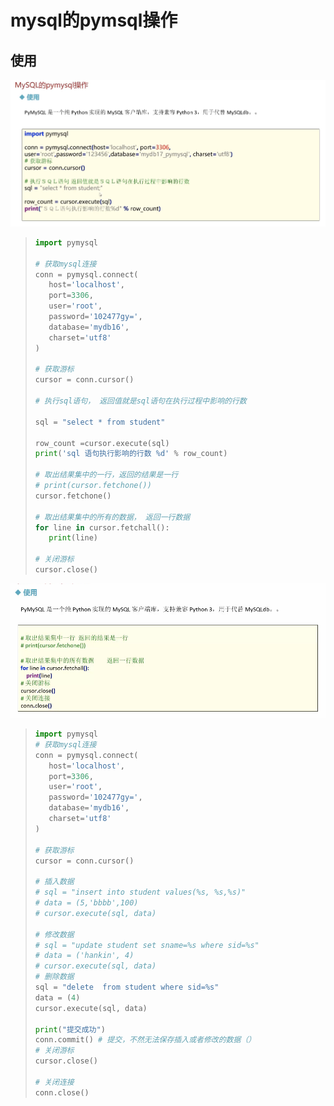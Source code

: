 # mysql的pymsql操作

## 使用

![](./imgs/0--pymsql.png)

>```python
>import pymysql
>
># 获取mysql连接
>conn = pymysql.connect(
>    host='localhost',
>    port=3306,
>    user='root',
>    password='102477gy=',
>    database='mydb16',
>    charset='utf8'
>)
>
># 获取游标
>cursor = conn.cursor()
>
># 执行sql语句， 返回值就是sql语句在执行过程中影响的行数
>
>sql = "select * from student"
>
>row_count =cursor.execute(sql)
>print('sql 语句执行影响的行数 %d' % row_count)
>
># 取出结果集中的一行，返回的结果是一行
># print(cursor.fetchone())
>cursor.fetchone()
>
># 取出结果集中的所有的数据， 返回一行数据
>for line in cursor.fetchall():
>    print(line)
>
># 关闭游标
>cursor.close()
>```
>
>

![](./imgs/0--pymsql-2.png)

>```python
>import pymysql
># 获取mysql连接
>conn = pymysql.connect(
>    host='localhost',
>    port=3306,
>    user='root',
>    password='102477gy=',
>    database='mydb16',
>    charset='utf8'
>)
>
># 获取游标
>cursor = conn.cursor()
>
># 插入数据
># sql = "insert into student values(%s, %s,%s)"
># data = (5,'bbbb',100)
># cursor.execute(sql, data)
>
># 修改数据
># sql = "update student set sname=%s where sid=%s"
># data = ('hankin', 4)
># cursor.execute(sql, data)
># 删除数据
>sql = "delete  from student where sid=%s"
>data = (4)
>cursor.execute(sql, data)
>
>print("提交成功")
>conn.commit() # 提交，不然无法保存插入或者修改的数据（）
># 关闭游标
>cursor.close()
>
># 关闭连接
>conn.close()
>```
>
>
>
>

































